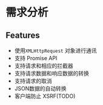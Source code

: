 # 需求分析
## Features
- 使用`XMLHttpRequest` 对象进行通讯
- 支持 Promise API
- 支持请求和相应的拦截器
- 支持请求数据和响应数据的转换
- 支持请求的取消
- JSON数据的自动转换
- 客户端防止 XSRF(TODO)